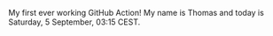 My first ever working GitHub Action!
My name is Thomas and today is Saturday, 5 September, 03:15 CEST. 
